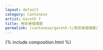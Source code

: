 ```yaml
---
layout: default
category: Cantonese
artist: Gareth T
title: 用背脊唱情歌
permalink: /cantonese/gareth-t/用背脊唱情歌/
---
```


{% include composition.html %}
